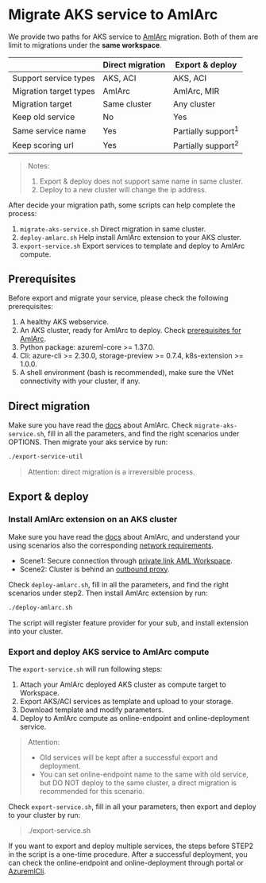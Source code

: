# Migrate AKS service to AmlArc

We provide two paths for AKS service to [AmlArc](https://docs.microsoft.com/en-us/azure/machine-learning/how-to-attach-arc-kubernetes?tabs=studio#prerequisites) migration.
Both of them are limit to migrations under the **same workspace**.

| | Direct migration| Export & deploy|
|--------| ----------- | ----------- | 
| Support service types | AKS, ACI | AKS, ACI|                     
| Migration target types| AmlArc| AmlArc, MIR|
| Migration target| Same cluster | Any cluster|
| Keep old service| No | Yes|
| Same service name| Yes| Partially support<sup>1</sup>|
| Keep scoring url| Yes | Partially support<sup>2</sup>|

> Notes: 
>1. Export & deploy does not support same name in same cluster.
>2. Deploy to a new cluster will change the ip address.

After decide your migration path, some scripts can help complete the process:
1. `migrate-aks-service.sh` Direct migration in same cluster.
2. `deploy-amlarc.sh` Help install AmlArc extension to your AKS cluster.
3. `export-service.sh` Export services to template and deploy to AmlArc compute.

## Prerequisites
Before export and migrate your service, please check the following prerequisites:
1. A healthy AKS webservice.
2. An AKS cluster, ready for AmlArc to deploy. Check [prerequisites for AmlArc](https://docs.microsoft.com/en-us/azure/machine-learning/how-to-attach-arc-kubernetes?tabs=studio#prerequisites).
3. Python package: azureml-core >= 1.37.0.
4. Cli: azure-cli >= 2.30.0, storage-preview >= 0.7.4, k8s-extension >= 1.0.0.
5. A shell environment (bash is recommended), make sure the VNet connectivity with your cluster, if any.

## Direct migration
Make sure you have read the [docs](https://docs.microsoft.com/en-us/azure/machine-learning/how-to-attach-arc-kubernetes?tabs=studio#deploy-azure-machine-learning-extension)
about AmlArc. Check `migrate-aks-service.sh`, fill in all the parameters, and find the right scenarios under OPTIONS. 
Then migrate your aks service by run:
```bash
./export-service-util
```
> Attention: direct migration is a irreversible process. 

## Export & deploy

### Install AmlArc extension on an AKS cluster
Make sure you have read the [docs](https://docs.microsoft.com/en-us/azure/machine-learning/how-to-attach-arc-kubernetes?tabs=studio#deploy-azure-machine-learning-extension)
about AmlArc, and understand your using scenarios also the corresponding [network requirements](https://github.com/Azure/AML-Kubernetes/blob/master/docs/network-requirements.md).
* Scene1: Secure connection through [private link AML Workspace](https://docs.microsoft.com/en-us/azure/machine-learning/how-to-attach-arc-kubernetes?tabs=studio#deploy-azure-machine-learning-extension).
* Scene2: Cluster is behind an [outbound proxy](https://docs.microsoft.com/en-us/azure/azure-arc/kubernetes/quickstart-connect-cluster?tabs=azure-cli#4a-connect-using-an-outbound-proxy-server).

Check `deploy-amlarc.sh`, fill in all the parameters, and find the right scenarios under step2. 
Then install AmlArc extension by run:
```bash
./deploy-amlarc.sh
```

The script will register feature provider for your sub, and install extension into your cluster.

### Export and deploy AKS service to AmlArc compute
The `export-service.sh` will run following steps:
1. Attach your AmlArc deployed AKS cluster as compute target to Workspace.
2. Export AKS/ACI services as template and upload to your storage.
3. Download template and modify parameters.
4. Deploy to AmlArc compute as online-endpoint and online-deployment service.
> Attention:
> - Old services will be kept after a successful export and deployment.
> - You can set online-endpoint name to the same with old service, but DO NOT deploy to the same cluster, a direct migration is recommended for this scenario.

Check `export-service.sh`, fill in all your parameters, then export and deploy to your cluster by run:
>./export-service.sh

If you want to export and deploy multiple services, the steps before STEP2 in the script is a one-time procedure.
After a successful deployment, you can check the online-endpoint and online-deployment through portal or [AzuremlCli](https://docs.microsoft.com/en-us/azure/machine-learning/reference-azure-machine-learning-cli).